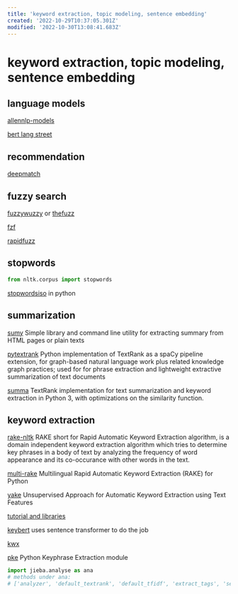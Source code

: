 ```yaml
---
title: 'keyword extraction, topic modeling, sentence embedding'
created: '2022-10-29T10:37:05.301Z'
modified: '2022-10-30T13:08:41.683Z'
---
```


# keyword extraction, topic modeling, sentence embedding

## language models

[allennlp-models](https://github.com/allenai/allennlp-models)

[bert lang street](https://bertlang.unibocconi.it/about)

## recommendation

[deepmatch](https://deepmatch.readthedocs.io/en/latest/Quick-Start.html)

## fuzzy search

[fuzzywuzzy](https://github.com/seatgeek/fuzzywuzzy) or [thefuzz](https://github.com/seatgeek/thefuzz)

[fzf]()

[rapidfuzz](https://github.com/maxbachmann/rapidfuzz)

## stopwords

```python
from nltk.corpus import stopwords
```

[stopwordsiso](https://github.com/stopwords-iso/stopwords-iso/tree/master/python) in python

## summarization

[sumy](https://pypi.org/project/sumy/) Simple library and command line utility for extracting summary from HTML pages or plain texts

[pytextrank](https://pypi.org/project/pytextrank/) Python implementation of TextRank as a spaCy pipeline extension, for graph-based natural language work plus related knowledge graph practices; used for for phrase extraction and lightweight extractive summarization of text documents

[summa](https://pypi.org/project/summa/) TextRank implementation for text summarization and keyword extraction in Python 3, with optimizations on the similarity function.

## keyword extraction

[rake-nltk](https://pypi.org/project/rake-nltk/) RAKE short for Rapid Automatic Keyword Extraction algorithm, is a domain independent keyword extraction algorithm which tries to determine key phrases in a body of text by analyzing the frequency of word appearance and its co-occurance with other words in the text.

[multi-rake](https://pypi.org/project/multi-rake/) Multilingual Rapid Automatic Keyword Extraction (RAKE) for Python

[yake](https://pypi.org/project/yake/) Unsupervised Approach for Automatic Keyword Extraction using Text Features

[tutorial and libraries](https://heartbeat.comet.ml/keyword-extraction-with-python-498bc18aadc)


[keybert](https://blog.csdn.net/whatwho_518/article/details/124481742) uses sentence transformer to do the job

[kwx](https://pypi.org/project/kwx/)

[pke](https://github.com/boudinfl/pke) Python Keyphrase Extraction module

```python
import jieba.analyse as ana
# methods under ana:
# ['analyzer', 'default_textrank', 'default_tfidf', 'extract_tags', 'set_idf_path', 'set_stop_words', 'textrank', 'tfidf']
```

